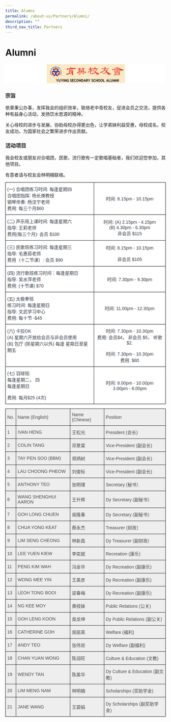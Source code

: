 ```yaml
---
title: Alumni
permalink: /about-us/Partners/Alumni/
description: ""
third_nav_title: Partners
---
```

Alumni
======

![](/images/Alumni.png)


### 宗旨

依章秉公办事，发挥我会的组织效率，联络老中青校友，促进会员之交流，提供各种有益身心活动，发扬饮水思源的精神。

关心母校的进步与发展，协助母校办得更出色，让学弟妹利益受惠，母校成名，校友成功，为国家社会之繁荣进步作出贡献。

  

### 活动项目

我会校友或朋友对合唱团，民歌，流行歌有一定歌唱基础者，我们欢迎您参加，其他项目。

  

有意者请与校友会林明楠联络。


<style type="text/css">
.tg  {border-collapse:collapse;border-spacing:0;}
.tg td{border-color:black;border-style:solid;border-width:1px;font-family:Arial, sans-serif;font-size:14px;
  overflow:hidden;padding:10px 5px;word-break:normal;}
.tg th{border-color:black;border-style:solid;border-width:1px;font-family:Arial, sans-serif;font-size:14px;
  font-weight:normal;overflow:hidden;padding:10px 5px;word-break:normal;}
.tg .tg-bzww{background-color:#FFF;color:#313942;text-align:left;vertical-align:top}
.tg .tg-vrgi{background-color:#FFF;color:#313942;text-align:center;vertical-align:middle}
.tg .tg-r6qm{background-color:#FFF;color:#313942;text-align:center;vertical-align:top}
</style>
<table class="tg">
<thead>
  <tr>
    <th class="tg-bzww"><span style="font-weight:400;color:#313942">(一) 合唱团练习时间: 每逢星期四 </span><br><span style="background-color:transparent">         合唱团指挥: 杨长庚教授</span><br><span style="background-color:transparent"> </span> <span style="background-color:transparent">        </span> <span style="background-color:transparent">钢琴伴奏: 杨汶宁老师</span><br><span style="background-color:transparent"> </span> <span style="background-color:transparent">        </span> <span style="background-color:transparent">费用: 每三个月$60</span></th>
    <th class="tg-vrgi">时间: 8.15pm - 10.15pm</th>
  </tr>
</thead>
<tbody>
  <tr>
    <td class="tg-bzww"><span style="font-weight:400;color:#313942">(二) 声乐班上课时间: 每逢星期六</span><br><span style="font-weight:400;color:#313942">         指导: 王莉老师 </span><br><span style="font-weight:400;color:#313942">         费用(每三个月): 会员 $100</span></td>
    <td class="tg-vrgi">时间: (A) 2.15pm - 4.15pm<br>         (B) 4.30pm - 6.30pm<br>非会员 $115</td>
  </tr>
  <tr>
    <td class="tg-bzww"><span style="font-weight:400;color:#313942">(三) 民歌班练习时间: 每逢星期三</span><br><span style="font-weight:400;color:#313942">         指导: 毛惠茹老师</span><br><span style="font-weight:400;color:#313942">         费用（十二节课）: 会员 $90</span></td>
    <td class="tg-vrgi">时间: 8.15pm - 10.15pm<br><br>非会员 $105</td>
  </tr>
  <tr>
    <td class="tg-bzww"><span style="font-weight:400;color:#313942">(四) 流行歌班练习时间：每逢星期日</span><br><span style="font-weight:400;color:#313942">         指导: 吴水萍老师</span><br><span style="font-weight:400;color:#313942">         费用: (十节课) $70</span></td>
    <td class="tg-vrgi">时间: 7.30pm - 9.30pm</td>
  </tr>
  <tr>
    <td class="tg-bzww"><span style="font-weight:400;color:#313942"> (五) 太极拳班</span><br><span style="font-weight:400;color:#313942">       练习时间: 每逢星期日</span><br><span style="font-weight:400;color:#313942">       指导: 文武学习中心</span><br><span style="font-weight:400;color:#313942">       费用: 每十节 -$45</span></td>
    <td class="tg-vrgi"> 时间: 11.00pm - 12.30pm</td>
  </tr>
  <tr>
    <td class="tg-bzww"><span style="font-weight:400;color:#313942">(六) 卡拉OK</span><br><span style="font-weight:400;color:#313942">       (A) 星期六开放给会员与非会员使用</span><br><span style="font-weight:400;color:#313942">       (B) 包厅 (除星期六以外) 每逢 星期日至星期五</span></td>
    <td class="tg-r6qm"><span style="font-weight:400;color:#313942">时间: 7.30pm - 10.30pm</span><br><span style="font-weight:400;color:#313942">费用: 会员$4， 非会员 $5， 听歌$2.</span><br><br><span style="font-weight:400;color:#313942">时间: 7.30pm - 10.30pm</span><br><span style="font-weight:400;color:#313942">费用: $80</span></td>
  </tr>
  <tr>
    <td class="tg-bzww"><span style="font-weight:400;color:#313942">(七) 羽球班:</span><br><span style="font-weight:400;color:#313942">       每逢星期二， 四</span><br><span style="font-weight:400;color:#313942">       每逢星期日</span><br><span style="font-weight:400;color:#313942"> </span><br><span style="font-weight:400;color:#313942">       费用: 每月$25 (4次)</span></td>
    <td class="tg-vrgi">时间: 8.00pm - 10.00pm<br>        3.00pm - 6.00pm</td>
  </tr>
</tbody>
</table>




<style type="text/css">
.tg  {border-collapse:collapse;border-spacing:0;}
.tg td{border-color:black;border-style:solid;border-width:1px;font-family:Arial, sans-serif;font-size:14px;
  overflow:hidden;padding:10px 5px;word-break:normal;}
.tg th{border-color:black;border-style:solid;border-width:1px;font-family:Arial, sans-serif;font-size:14px;
  font-weight:normal;overflow:hidden;padding:10px 5px;word-break:normal;}
.tg .tg-vlwp{background-color:#EEE;color:#444;text-align:left;vertical-align:middle}
</style>
<table class="tg">
<thead>
  <tr>
    <th class="tg-vlwp"><span style="color:#444;background-color:#EEE">No.</span></th>
    <th class="tg-vlwp"><span style="color:#444;background-color:#EEE">Name (English)</span></th>
    <th class="tg-vlwp"><span style="color:#444;background-color:#EEE">Name (Chinese)</span></th>
    <th class="tg-vlwp"><span style="color:#444;background-color:#EEE">Position</span></th>
  </tr>
</thead>
<tbody>
  <tr>
    <td class="tg-vlwp"><span style="color:#444;background-color:#EEE">1</span></td>
    <td class="tg-vlwp"><span style="color:#444;background-color:#EEE">IVAN HENG</span></td>
    <td class="tg-vlwp"><span style="color:#444;background-color:#EEE"> 王松光</span></td>
    <td class="tg-vlwp"><span style="color:#444;background-color:#EEE">President (会长)</span></td>
  </tr>
  <tr>
    <td class="tg-vlwp"><span style="color:#444;background-color:#EEE">2</span></td>
    <td class="tg-vlwp"><span style="color:#444;background-color:#EEE">COLIN TANG </span></td>
    <td class="tg-vlwp"><span style="color:#444;background-color:#EEE">邓景棠</span></td>
    <td class="tg-vlwp"><span style="color:#444;background-color:#EEE">Vice-President (副会长)</span></td>
  </tr>
  <tr>
    <td class="tg-vlwp"><span style="color:#444;background-color:#EEE">3</span></td>
    <td class="tg-vlwp"><span style="color:#444;background-color:#EEE">TAY PEN SOO (BBM)</span></td>
    <td class="tg-vlwp"><span style="color:#444;background-color:#EEE"> 郑炳树</span></td>
    <td class="tg-vlwp"><span style="color:#444;background-color:#EEE">Vice-President (副会长)</span></td>
  </tr>
  <tr>
    <td class="tg-vlwp"><span style="color:#444;background-color:#EEE">4</span></td>
    <td class="tg-vlwp"><span style="color:#444;background-color:#EEE">LAU CHOONG PHEOW </span></td>
    <td class="tg-vlwp"><span style="color:#444;background-color:#EEE">刘俊标</span></td>
    <td class="tg-vlwp"><span style="color:#444;background-color:#EEE">Vice-President (副会长)</span></td>
  </tr>
  <tr>
    <td class="tg-vlwp"><span style="color:#444;background-color:#EEE">5</span></td>
    <td class="tg-vlwp"><span style="color:#444;background-color:#EEE">ANTHONY TEO</span></td>
    <td class="tg-vlwp"><span style="color:#444;background-color:#EEE"> 张明理</span></td>
    <td class="tg-vlwp"><span style="color:#444;background-color:#EEE">Secretary (秘书）</span></td>
  </tr>
  <tr>
    <td class="tg-vlwp"><span style="color:#444;background-color:#EEE">6</span></td>
    <td class="tg-vlwp"><span style="color:#444;background-color:#EEE">WANG SHENGHUI AARON </span></td>
    <td class="tg-vlwp"><span style="color:#444;background-color:#EEE">王升辉</span></td>
    <td class="tg-vlwp"><span style="color:#444;background-color:#EEE">Dy Secretary (副秘书）</span></td>
  </tr>
  <tr>
    <td class="tg-vlwp"><span style="color:#444;background-color:#EEE">7</span></td>
    <td class="tg-vlwp"><span style="color:#444;background-color:#EEE">GOH LONG CHUEN </span></td>
    <td class="tg-vlwp"><span style="color:#444;background-color:#EEE">吳隆春</span></td>
    <td class="tg-vlwp"><span style="color:#444;background-color:#EEE">Dy Secretary (副秘书）</span></td>
  </tr>
  <tr>
    <td class="tg-vlwp"><span style="color:#444;background-color:#EEE">8</span></td>
    <td class="tg-vlwp"><span style="color:#444;background-color:#EEE">CHUA YONG KEAT</span></td>
    <td class="tg-vlwp"><span style="color:#444;background-color:#EEE"> 蔡永杰</span></td>
    <td class="tg-vlwp"><span style="color:#444;background-color:#EEE">Treasurer (财政）</span></td>
  </tr>
  <tr>
    <td class="tg-vlwp"><span style="color:#444;background-color:#EEE">9</span></td>
    <td class="tg-vlwp"><span style="color:#444;background-color:#EEE">LIM SENG CHEONG </span></td>
    <td class="tg-vlwp"><span style="color:#444;background-color:#EEE">林新昌</span></td>
    <td class="tg-vlwp"><span style="color:#444;background-color:#EEE">Dy Treasurer (副财政）</span></td>
  </tr>
  <tr>
    <td class="tg-vlwp"><span style="color:#444;background-color:#EEE">10</span></td>
    <td class="tg-vlwp"><span style="color:#444;background-color:#EEE">LEE YUEN KIEW </span></td>
    <td class="tg-vlwp"><span style="color:#444;background-color:#EEE">李奕就</span></td>
    <td class="tg-vlwp"><span style="color:#444;background-color:#EEE">Recreation (康乐)</span></td>
  </tr>
  <tr>
    <td class="tg-vlwp"><span style="color:#444;background-color:#EEE">11</span></td>
    <td class="tg-vlwp"><span style="color:#444;background-color:#EEE">PENG KIM WAH</span></td>
    <td class="tg-vlwp"><span style="color:#444;background-color:#EEE"> 冯金华</span></td>
    <td class="tg-vlwp"><span style="color:#444;background-color:#EEE">Dy Recreation (副康乐)</span></td>
  </tr>
  <tr>
    <td class="tg-vlwp"><span style="color:#444;background-color:#EEE">12</span></td>
    <td class="tg-vlwp"><span style="color:#444;background-color:#EEE">WONG MEE YIN </span></td>
    <td class="tg-vlwp"><span style="color:#444;background-color:#EEE">王美彦</span></td>
    <td class="tg-vlwp"><span style="color:#444;background-color:#EEE">Dy Recreation (副康乐)</span></td>
  </tr>
  <tr>
    <td class="tg-vlwp"><span style="color:#444;background-color:#EEE">13</span></td>
    <td class="tg-vlwp"><span style="color:#444;background-color:#EEE">LEOH TONG BOOI </span></td>
    <td class="tg-vlwp"><span style="color:#444;background-color:#EEE">梁春梅</span></td>
    <td class="tg-vlwp"><span style="color:#444;background-color:#EEE">Dy Recreation (副康乐)</span></td>
  </tr>
  <tr>
    <td class="tg-vlwp"><span style="color:#444;background-color:#EEE">14</span></td>
    <td class="tg-vlwp"><span style="color:#444;background-color:#EEE">NG KEE MOY</span></td>
    <td class="tg-vlwp"><span style="color:#444;background-color:#EEE"> 黄枝妹</span></td>
    <td class="tg-vlwp"><span style="color:#444;background-color:#EEE">Public Relations (公关)</span></td>
  </tr>
  <tr>
    <td class="tg-vlwp"><span style="color:#444;background-color:#EEE">15</span></td>
    <td class="tg-vlwp"><span style="color:#444;background-color:#EEE">GOH LENG KOON</span></td>
    <td class="tg-vlwp"><span style="color:#444;background-color:#EEE"> 吳龙坤</span></td>
    <td class="tg-vlwp"><span style="color:#444;background-color:#EEE">Dy Public Relations (副公关)</span></td>
  </tr>
  <tr>
    <td class="tg-vlwp"><span style="color:#444;background-color:#EEE">16</span></td>
    <td class="tg-vlwp"><span style="color:#444;background-color:#EEE">CATHERINE GOH </span></td>
    <td class="tg-vlwp"><span style="color:#444;background-color:#EEE">吳丽真</span></td>
    <td class="tg-vlwp"><span style="color:#444;background-color:#EEE">Welfare (福利)</span></td>
  </tr>
  <tr>
    <td class="tg-vlwp"><span style="color:#444;background-color:#EEE">17</span></td>
    <td class="tg-vlwp"><span style="color:#444;background-color:#EEE">ANDY TEO</span></td>
    <td class="tg-vlwp"><span style="color:#444;background-color:#EEE"> 张伟岜</span></td>
    <td class="tg-vlwp"><span style="color:#444;background-color:#EEE">Dy Welfare (副福利)</span></td>
  </tr>
  <tr>
    <td class="tg-vlwp"><span style="color:#444;background-color:#EEE">18</span></td>
    <td class="tg-vlwp"><span style="color:#444;background-color:#EEE">CHAN YUAN WONG</span></td>
    <td class="tg-vlwp"><span style="color:#444;background-color:#EEE"> 陈润旺</span></td>
    <td class="tg-vlwp"><span style="color:#444;background-color:#EEE">Culture &amp; Education (文教)</span></td>
  </tr>
  <tr>
    <td class="tg-vlwp"><span style="color:#444;background-color:#EEE">19</span></td>
    <td class="tg-vlwp"><span style="color:#444;background-color:#EEE">WENDY TAN </span></td>
    <td class="tg-vlwp"><span style="color:#444;background-color:#EEE">陈美华</span></td>
    <td class="tg-vlwp"><span style="color:#444;background-color:#EEE">Dy Culture &amp; Education (副文教)</span></td>
  </tr>
  <tr>
    <td class="tg-vlwp"><span style="color:#444;background-color:#EEE">20</span></td>
    <td class="tg-vlwp"><span style="color:#444;background-color:#EEE">LIM MENG NAM</span></td>
    <td class="tg-vlwp"><span style="color:#444;background-color:#EEE"> 林明楠</span></td>
    <td class="tg-vlwp"><span style="color:#444;background-color:#EEE">Scholarships (奖助学金)</span></td>
  </tr>
  <tr>
    <td class="tg-vlwp"><span style="color:#444;background-color:#EEE">21</span></td>
    <td class="tg-vlwp"><span style="color:#444;background-color:#EEE">JANE WANG </span></td>
    <td class="tg-vlwp"><span style="color:#444;background-color:#EEE">王碧娟</span></td>
    <td class="tg-vlwp"><span style="color:#444;background-color:#EEE">Dy Scholarships (副奖助学金)</span></td>
  </tr>
</tbody>
</table>